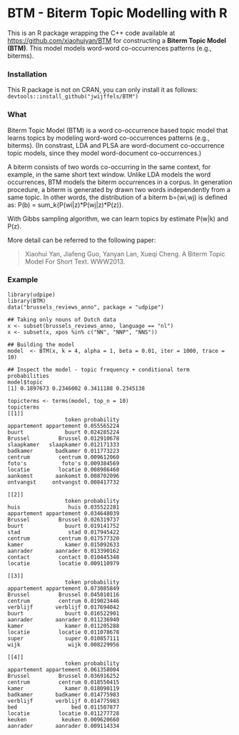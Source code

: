 # BTM - Biterm Topic Modelling with R

This is an R package wrapping the C++ code available at https://github.com/xiaohuiyan/BTM for constructing a **Biterm Topic Model (BTM)**. This model models word-word co-occurrences patterns (e.g., biterms).

### Installation

This R package is not on CRAN, you can only install it as follows: `devtools::install_github("jwijffels/BTM")`

### What

Biterm Topic Model (BTM) is a word co-occurrence based topic model that learns topics by modeling word-word co-occurrences patterns (e.g., biterms). (In constrast, LDA and PLSA are word-document co-occurrence topic models, since they model word-document co-occurrences.)

A biterm consists of two words co-occurring in the same context, for example, in the same short text window. Unlike LDA models the word occurrences, BTM models the biterm occurrences in a corpus. In generation procedure, a biterm is generated by drawn two words independently from a same topic. In other words, the distribution of a biterm b=(wi,wj) is defined as: P(b) = sum_k{P(wi|z)*P(wj|z)*P(z)}.

With Gibbs sampling algorithm, we can learn topics by estimate P(w|k) and P(z).

More detail can be referred to the following paper:

> Xiaohui Yan, Jiafeng Guo, Yanyan Lan, Xueqi Cheng. A Biterm Topic Model For Short Text. WWW2013.


### Example

```
library(udpipe)
library(BTM)
data("brussels_reviews_anno", package = "udpipe")

## Taking only nouns of Dutch data
x <- subset(brussels_reviews_anno, language == "nl")
x <- subset(x, xpos %in% c("NN", "NNP", "NNS"))

## Building the model
model  <- BTM(x, k = 4, alpha = 1, beta = 0.01, iter = 1000, trace = 10)

## Inspect the model - topic frequency + conditional term probabilities
model$topic
[1] 0.1897673 0.2346002 0.3411188 0.2345138

topicterms <- terms(model, top_n = 10)
topicterms
[[1]]
                  token probability
appartement appartement 0.055565224
buurt             buurt 0.024285224
Brussel         Brussel 0.012910678
slaapkamer   slaapkamer 0.012171333
badkamer       badkamer 0.011773223
centrum         centrum 0.009612060
foto's           foto's 0.009384569
locatie         locatie 0.008986460
aankomst       aankomst 0.008702096
ontvangst     ontvangst 0.008417732

[[2]]
                  token probability
huis               huis 0.035522281
appartement appartement 0.034648039
Brussel         Brussel 0.026319737
buurt             buurt 0.019141752
stad               stad 0.017945422
centrum         centrum 0.017577320
kamer             kamer 0.015092633
aanrader       aanrader 0.013390162
contact         contact 0.010445348
locatie         locatie 0.009110979

[[3]]
                  token probability
appartement appartement 0.073085849
Brussel         Brussel 0.045010116
centrum         centrum 0.019023446
verblijf       verblijf 0.017694042
buurt             buurt 0.016522901
aanrader       aanrader 0.011236940
kamer             kamer 0.011205288
locatie         locatie 0.011078678
super             super 0.010857111
wijk               wijk 0.008229956

[[4]]
                  token probability
appartement appartement 0.061358004
Brussel         Brussel 0.036916252
centrum         centrum 0.018550415
kamer             kamer 0.018090119
badkamer       badkamer 0.014775983
verblijf       verblijf 0.014775983
bed                 bed 0.011507877
locatie         locatie 0.011277728
keuken           keuken 0.009620660
aanrader       aanrader 0.009114334
```
